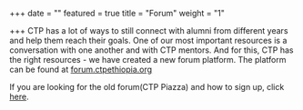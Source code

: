 +++
date = ""
featured = true
title = "Forum"
weight = "1"

+++
CTP has a lot of ways to still connect with alumni from different years and help them reach their goals. One of our most important resources is a conversation with one another and with CTP mentors. And for this, CTP has the right resources - we have created a new forum platform. The platform can be found at [forum.ctpethiopia.org](https://forum.ctpethiopia.org "Forum")

If you are looking for the old forum(CTP Piazza) and how to sign up, click [here](/ctp-s-piazza-page-personalized-answers-to-your-questions/ "Piazza"). 
